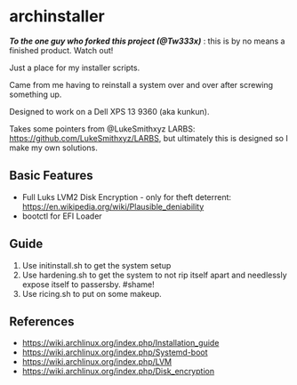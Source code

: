 # archinstaller
***To the one guy who forked this project (@Tw333x)*** : this is by no means a finished product. Watch out! 

Just a place for my installer scripts.

Came from me having to reinstall a system over and over after screwing something up.

Designed to work on a Dell XPS 13 9360 (aka kunkun).

Takes some pointers from @LukeSmithxyz LARBS: https://github.com/LukeSmithxyz/LARBS, but ultimately this is designed so I make my own solutions.

## Basic Features
* Full Luks LVM2 Disk Encryption - only for theft deterrent: https://en.wikipedia.org/wiki/Plausible_deniability
* bootctl for EFI Loader

## Guide
1. Use initinstall.sh to get the system setup
2. Use hardening.sh to get the system to not rip itself apart and needlessly expose itself to passersby. #shame!
3. Use ricing.sh to put on some makeup.

## References
* https://wiki.archlinux.org/index.php/Installation_guide
* https://wiki.archlinux.org/index.php/Systemd-boot
* https://wiki.archlinux.org/index.php/LVM
* https://wiki.archlinux.org/index.php/Disk_encryption

